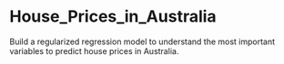 # House_Prices_in_Australia
Build a regularized regression model to understand the most important variables to predict house prices in Australia. 
